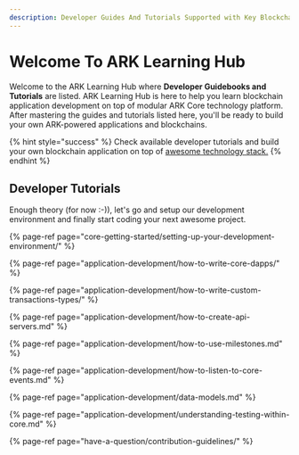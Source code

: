 ```yaml
---
description: Developer Guides And Tutorials Supported with Key Blockchain Mechanics
---
```


# Welcome To ARK Learning Hub

Welcome to the ARK Learning Hub where **Developer Guidebooks and Tutorials** are listed. ARK Learning Hub is here to help you learn blockchain application development on top of modular ARK Core technology platform. After mastering the guides and tutorials listed here, you'll be ready to build your own ARK-powered applications and blockchains. 

{% hint style="success" %}
Check available developer tutorials and build your own blockchain application on top of [awesome technology stack.](getting-started/technology-stack.md)
{% endhint %}

## Developer Tutorials

Enough theory \(for now :-\)\), let's go and setup our development environment and finally start coding your next awesome project.

{% page-ref page="core-getting-started/setting-up-your-development-environment/" %}

{% page-ref page="application-development/how-to-write-core-dapps/" %}

{% page-ref page="application-development/how-to-write-custom-transactions-types/" %}

{% page-ref page="application-development/how-to-create-api-servers.md" %}

{% page-ref page="application-development/how-to-use-milestones.md" %}

{% page-ref page="application-development/how-to-listen-to-core-events.md" %}

{% page-ref page="application-development/data-models.md" %}

{% page-ref page="application-development/understanding-testing-within-core.md" %}

{% page-ref page="have-a-question/contribution-guidelines/" %}


